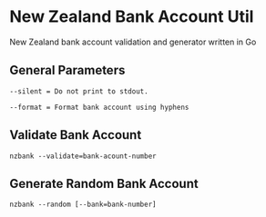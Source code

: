 # New Zealand Bank Account Util
New Zealand bank account validation and generator written in Go

## General Parameters

```
--silent = Do not print to stdout.

--format = Format bank account using hyphens
```

## Validate Bank Account

```
nzbank --validate=bank-acount-number
```

## Generate Random Bank Account

```
nzbank --random [--bank=bank-number]
```